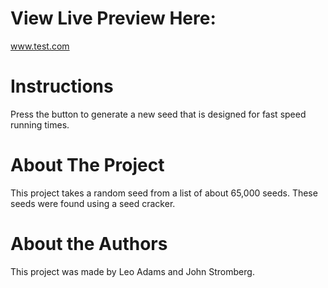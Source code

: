 # View Live Preview Here:

www.test.com

# Instructions
Press the button to generate a new seed that is designed for fast speed running times.

# About The Project
This project takes a random seed from a list of about 65,000 seeds. These seeds were found using a seed cracker.

# About the Authors
This project was made by Leo Adams and John Stromberg.

